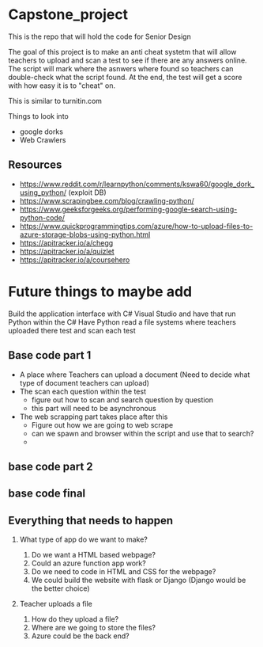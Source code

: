 # Capstone_project
This is the repo that will hold the code for Senior Design

The goal of this project is to make an anti cheat systetm that will allow teachers to upload and scan a test to see if there are any answers online.
The script will mark where the asnwers where found so teachers can double-check what the script found.
At the end, the test will get a score with how easy it is to "cheat" on.

This is similar to turnitin.com

Things to look into
* google dorks
* Web Crawlers

## Resources
- https://www.reddit.com/r/learnpython/comments/kswa60/google_dork_using_python/    (exploit DB)
- https://www.scrapingbee.com/blog/crawling-python/
- https://www.geeksforgeeks.org/performing-google-search-using-python-code/
- https://www.quickprogrammingtips.com/azure/how-to-upload-files-to-azure-storage-blobs-using-python.html
- https://apitracker.io/a/chegg
- https://apitracker.io/a/quizlet
- https://apitracker.io/a/coursehero

# Future things to maybe add
Build the application interface with C# Visual Studio and have that run Python within the C#
Have Python read a file systems where teachers uploaded there test and scan each test

## Base code part 1
* A place where Teachers can upload a document (Need to decide what type of document teachers can upload)
* The scan each question within the test
  * figure out how to scan and search question by question
  * this part will need to be asynchronous
* The web scrapping part takes place after this
  * Figure out how we are going to web scrape
  * can we spawn and browser within the script and use that to search?
  * 



## base code part 2



## base code final



## Everything that needs to happen
1. What type of app do we want to make?
   1. Do we want a HTML based webpage?
   2. Could an azure function app work?
   3. Do we need to code in HTML and CSS for the webpage?
   4. We could build the website with flask or Django (Django would be the better choice)

2. Teacher uploads a file
   1. How do they upload a file?
   2. Where are we going to store the files?
   3. Azure could be the back end?
